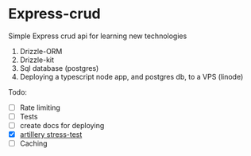 # Express-crud


 Simple Express crud api for learning new technologies

 1. Drizzle-ORM
 2. Drizzle-kit
 3. Sql database (postgres)
 4. Deploying a typescript node app, and postgres db, to a VPS (linode)

Todo:
- [ ] Rate limiting
- [ ] Tests 
- [ ] create docs for deploying
- [x] [artillery stress-test](https://github.com/moosashah/artillery)
- [ ] Caching
